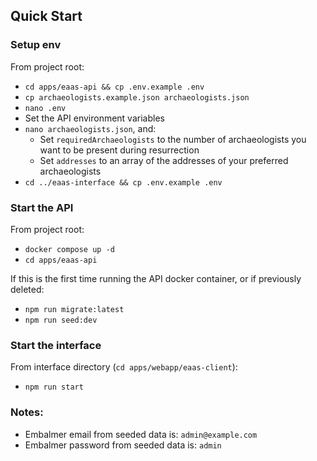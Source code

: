## Quick Start

### Setup env

From project root:

- `cd apps/eaas-api && cp .env.example .env`
- `cp archaeologists.example.json archaeologists.json`
- `nano .env`
- Set the API environment variables
- `nano archaeologists.json`, and:
  - Set `requiredArchaeologists` to the number of archaeologists you want to be present during resurrection
  - Set `addresses` to an array of the addresses of your preferred archaeologists
- `cd ../eaas-interface && cp .env.example .env`

### Start the API

From project root:

- `docker compose up -d`
- `cd apps/eaas-api`

If this is the first time running the API docker container, or if previously deleted:

- `npm run migrate:latest`
- `npm run seed:dev`

### Start the interface

From interface directory (`cd apps/webapp/eaas-client`):

- `npm run start`

### Notes:

- Embalmer email from seeded data is: `admin@example.com`
- Embalmer password from seeded data is: `admin`

